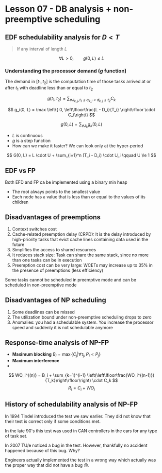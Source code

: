 # Lesson 07 - DB analysis + non-preemptive scheduling

## EDF schedulability analysis for $D <T$

> If any interval of length $L$

$$
\forall L > 0, \qquad g(0, L) \le L
$$

### Understanding the processor demand ($g$ function)

The demand in $[t_1, t_2]$ is the computation time of those tasks arrived at or after $t_1$ with deadline less than or equal to $t_2$

$$
g(t_1, t_2) = \sum_{\forall J_{k,j}, t_1 \le a_{k, j} < d_{k,j} \le t_2} C_k
$$

$$
g_i(0, L) = \max \left\{ 0, \left\lfloor\frac{L - D_i}{T_i} \right\rfloor \cdot C_i\right\}
$$

$$
g(0, L) = \sum_{\forall J_{k}} g_k(0, L)
$$

- $L$ is continuous
- $g$ is a step function
- How can we make it faster? We can look only at the hyper-period

$$
G(0, L) = L \cdot U + \sum_{i=1}^n (T_i - D_i) \cdot U_i \qquad U \le 1
$$


## EDF vs FP

Both EFD and FP ca be implemented using a binary min heap

- The root always points to the smallest value
- Each node has a value that is less than or equal to the values of its children


## Disadvantages of preemptions
1. Context switches cost
2. Cache-related preemption delay (CRPD): It is the delay introduced by high-priority tasks that evict cache lines containing data used in the future
3. Simplifies the access to shared resources
4. It reduces stack size: Task can share the same stack, since no more than one tasks can be in execution
5. Preemption cost can be very large: WCETs may increase up to 35% in the presence of preemptions (less efficiency)

Some tasks cannot be scheduled in preemptive mode and can be scheduled in non-preemptive mode

## Disadvantages of NP scheduling
1. Some deadlines can be missed
2. The utilization bound under non-preemptive scheduling drops to zero
3. Anomalies: you had a schedulable system. You increase the processor speed and suddenly it is not schedulable anymore

## Response-time analysis of NP-FP
- **Maximum blocking** $B_i = \max\left\{C_j | \forall \tau_j, P_i < P_j \right\}$
- **Maximum interference**
- 

$$
WO_i^{(n)} = B_i + \sum_{k=1}^{i-1} \left(\left\lfloor\frac{WO_i^{(n-1)}}{T_k}\right\rfloor\right) \cdot C_k
$$
$$
R_i = C_i + WO_i
$$

## History of schedulability analysis of NP-FP
In 1994 Tindel introduced the test we saw earlier. They did not know that their test is correct only if some conditions met.

In the late 90's this test was used in CAN controllers in the cars for any type of task set.

In 2007 TU/e noticed a bug in the test. However, thankfully no accident happened because of this bug. Why?

Engineers actually implemented the test in a wrong way which actually was the proper way that did not have a bug 🙃. 



